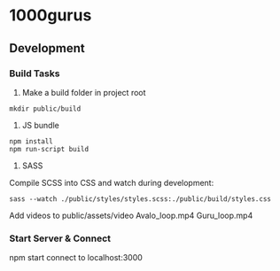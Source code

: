 # 1000gurus

## Development

### Build Tasks

1. Make a build folder in project root

```
mkdir public/build
```

1. JS bundle

```
npm install
npm run-script build
```

1. SASS

Compile SCSS into CSS and watch during development:

```
sass --watch ./public/styles/styles.scss:./public/build/styles.css
```

Add videos to public/assets/video
Avalo_loop.mp4
Guru_loop.mp4

### Start Server & Connect
npm start
connect to localhost:3000